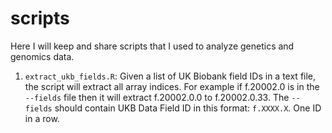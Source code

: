 # scripts
Here I will keep and share scripts that I used to analyze genetics and genomics data. 

1. `extract_ukb_fields.R`: Given a list of UK Biobank field IDs in a text file, the script will extract all array indices. For example if f.20002.0 is in the `--fields` file then it will extract f.20002.0.0 to f.20002.0.33. The `--fields` should contain UKB Data Field ID in this format: `f.XXXX.X`. One ID in a row.  


